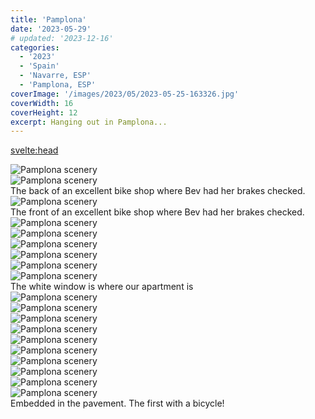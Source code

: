 ```yaml
---
title: 'Pamplona'
date: '2023-05-29'
# updated: '2023-12-16'
categories:
  - '2023'
  - 'Spain'
  - 'Navarre, ESP'
  - 'Pamplona, ESP'
coverImage: '/images/2023/05/2023-05-25-163326.jpg'
coverWidth: 16
coverHeight: 12
excerpt: Hanging out in Pamplona...
---
```


<svelte:head>

<title>
Pamplona
</title>
</svelte:head>

<section class="card">   
    <img alt="Pamplona scenery" src="/images/2023/05/2023-05-25-150522.jpg" />     
</section>
<section class="card">   
    <img alt="Pamplona scenery" src="/images/2023/05/2023-05-28-171303.jpg" />  
    <div class="caption">The back of an excellent bike shop where Bev had her brakes checked.</div>
</section>
<section class="card">   
    <img alt="Pamplona scenery" src="/images/2023/05/phone/20230527_2051.jpg" />  
    <div class="caption">The front of an excellent bike shop where Bev had her brakes checked.</div>
</section>
<section class="card">   
    <img alt="Pamplona scenery" src="/images/2023/05/2023-05-25-150646.jpg" />     
</section>
<section class="card">   
    <img alt="Pamplona scenery" src="/images/2023/05/2023-05-25-163202.jpg" />     
</section>
<section class="card">   
    <img alt="Pamplona scenery" src="/images/2023/05/2023-05-25-172747.jpg" />     
</section>
<section class="card">   
    <img alt="Pamplona scenery" src="/images/2023/05/2023-05-25-171538.jpg" />     
</section>
<section class="card">   
    <img alt="Pamplona scenery" src="/images/2023/05/2023-05-25-163326.jpg" />  
</section>
<section class="card">   
    <img alt="Pamplona scenery" src="/images/2023/05/2023-05-25-174523.jpg" /> 
    <div class="caption">The white window is where our apartment is</div> 
</section>
<section class="card">   
    <img alt="Pamplona scenery" src="/images/2023/05/2023-05-27-194907.jpg" /> 
</section>
<section class="card">   
    <img alt="Pamplona scenery" src="/images/2023/05/2023-05-28-145054.jpg" /> 
</section>
<section class="card">   
    <img alt="Pamplona scenery" src="/images/2023/05/2023-05-28-144722.jpg" /> 
</section>
<section class="card">   
    <img alt="Pamplona scenery" src="/images/2023/05/2023-05-28-155633.jpg" /> 
</section>
<section class="card">   
    <img alt="Pamplona scenery" src="/images/2023/05/2023-05-28-165657.jpg" /> 
</section>
<section class="card">   
    <img alt="Pamplona scenery" src="/images/2023/05/2023-05-28-170807.jpg" /> 
</section>
<section class="card">   
    <img alt="Pamplona scenery" src="/images/2023/05/2023-05-29-141235.jpg" /> 
</section>
<section class="card">   
    <img alt="Pamplona scenery" src="/images/2023/05/2023-05-29-142943.jpg" /> 
</section>
<section class="card">   
    <img alt="Pamplona scenery" src="/images/2023/05/2023-05-29-143907.jpg" /> 
</section>
<section class="card">   
    <img alt="Pamplona scenery" src="/images/2023/05/2023-05-29-140554.jpg" /> 
    <div class="caption">Embedded in the pavement. The first with a bicycle!</div>
</section>
